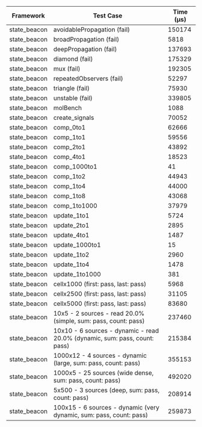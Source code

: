 | Framework | Test Case | Time (μs) |
| --- | --- | --- |
| state_beacon | avoidablePropagation (fail) | 150174 |
| state_beacon | broadPropagation (fail) | 5818 |
| state_beacon | deepPropagation (fail) | 137693 |
| state_beacon | diamond (fail) | 175329 |
| state_beacon | mux (fail) | 192305 |
| state_beacon | repeatedObservers (fail) | 52297 |
| state_beacon | triangle (fail) | 75930 |
| state_beacon | unstable (fail) | 339805 |
| state_beacon | molBench | 1088 |
| state_beacon | create_signals | 70052 |
| state_beacon | comp_0to1 | 62666 |
| state_beacon | comp_1to1 | 59556 |
| state_beacon | comp_2to1 | 43892 |
| state_beacon | comp_4to1 | 18523 |
| state_beacon | comp_1000to1 | 41 |
| state_beacon | comp_1to2 | 44943 |
| state_beacon | comp_1to4 | 44000 |
| state_beacon | comp_1to8 | 43068 |
| state_beacon | comp_1to1000 | 37979 |
| state_beacon | update_1to1 | 5724 |
| state_beacon | update_2to1 | 2895 |
| state_beacon | update_4to1 | 1487 |
| state_beacon | update_1000to1 | 15 |
| state_beacon | update_1to2 | 2960 |
| state_beacon | update_1to4 | 1478 |
| state_beacon | update_1to1000 | 381 |
| state_beacon | cellx1000 (first: pass, last: pass) | 5968 |
| state_beacon | cellx2500 (first: pass, last: pass) | 31105 |
| state_beacon | cellx5000 (first: pass, last: pass) | 83680 |
| state_beacon | 10x5 - 2 sources - read 20.0% (simple, sum: pass, count: pass) | 237460 |
| state_beacon | 10x10 - 6 sources - dynamic - read 20.0% (dynamic, sum: pass, count: pass) | 215384 |
| state_beacon | 1000x12 - 4 sources - dynamic (large, sum: pass, count: pass) | 355153 |
| state_beacon | 1000x5 - 25 sources (wide dense, sum: pass, count: pass) | 492020 |
| state_beacon | 5x500 - 3 sources (deep, sum: pass, count: pass) | 208914 |
| state_beacon | 100x15 - 6 sources - dynamic (very dynamic, sum: pass, count: pass) | 259873 |
